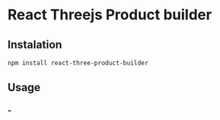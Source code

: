 # React Threejs Product builder

## Instalation
`npm install react-three-product-builder`

## Usage

### -